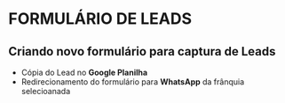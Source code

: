# FORMULÁRIO DE LEADS

## Criando novo formulário para captura de Leads

* Cópia do Lead no **Google Planilha**
* Redirecionamento do formulário para **WhatsApp** da frânquia selecioanada